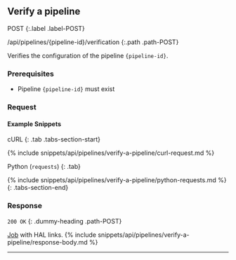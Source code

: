 ## Verify a pipeline

POST
{:.label .label-POST}

/api/pipelines/{pipeline-id}/verification
{:.path .path-POST}

Verifies the configuration of the pipeline `{pipeline-id}`.

### Prerequisites
- Pipeline `{pipeline-id}` must exist

### Request

#### Example Snippets
cURL
{: .tab .tabs-section-start}

{% include snippets/api/pipelines/verify-a-pipeline/curl-request.md %}

Python (`requests`)
{: .tab}

{% include snippets/api/pipelines/verify-a-pipeline/python-requests.md %}
{: .tabs-section-end}

### Response
`200 OK`
{: .dummy-heading .path-POST}

[Job](jobs#job) with HAL links.
{% include snippets/api/pipelines/verify-a-pipeline/response-body.md %}

---
